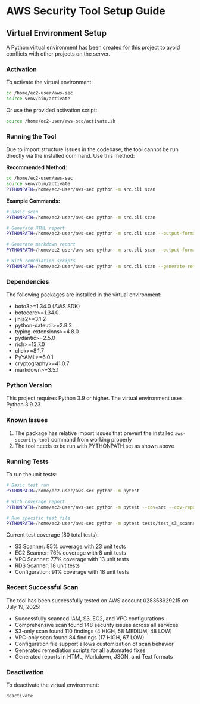 # AWS Security Tool Setup Guide

## Virtual Environment Setup

A Python virtual environment has been created for this project to avoid conflicts with other projects on the server.

### Activation

To activate the virtual environment:

```bash
cd /home/ec2-user/aws-sec
source venv/bin/activate
```

Or use the provided activation script:
```bash
source /home/ec2-user/aws-sec/activate.sh
```

### Running the Tool

Due to import structure issues in the codebase, the tool cannot be run directly via the installed command. Use this method:

**Recommended Method:**
```bash
cd /home/ec2-user/aws-sec
source venv/bin/activate
PYTHONPATH=/home/ec2-user/aws-sec python -m src.cli scan
```

**Example Commands:**
```bash
# Basic scan
PYTHONPATH=/home/ec2-user/aws-sec python -m src.cli scan

# Generate HTML report
PYTHONPATH=/home/ec2-user/aws-sec python -m src.cli scan --output-format html --output-file report.html

# Generate markdown report
PYTHONPATH=/home/ec2-user/aws-sec python -m src.cli scan --output-format markdown --output-file report.md

# With remediation scripts
PYTHONPATH=/home/ec2-user/aws-sec python -m src.cli scan --generate-remediation
```

### Dependencies

The following packages are installed in the virtual environment:
- boto3>=1.34.0 (AWS SDK)
- botocore>=1.34.0
- jinja2>=3.1.2
- python-dateutil>=2.8.2
- typing-extensions>=4.8.0
- pydantic>=2.5.0
- rich>=13.7.0
- click>=8.1.7
- PyYAML>=6.0.1
- cryptography>=41.0.7
- markdown>=3.5.1

### Python Version

This project requires Python 3.9 or higher. The virtual environment uses Python 3.9.23.

### Known Issues

1. The package has relative import issues that prevent the installed `aws-security-tool` command from working properly
2. The tool needs to be run with PYTHONPATH set as shown above

### Running Tests

To run the unit tests:
```bash
# Basic test run
PYTHONPATH=/home/ec2-user/aws-sec python -m pytest

# With coverage report
PYTHONPATH=/home/ec2-user/aws-sec python -m pytest --cov=src --cov-report=term-missing

# Run specific test file
PYTHONPATH=/home/ec2-user/aws-sec python -m pytest tests/test_s3_scanner.py -v
```

Current test coverage (80 total tests):
- S3 Scanner: 85% coverage with 23 unit tests
- EC2 Scanner: 76% coverage with 8 unit tests
- VPC Scanner: 77% coverage with 13 unit tests
- RDS Scanner: 18 unit tests
- Configuration: 91% coverage with 18 unit tests

### Recent Successful Scan

The tool has been successfully tested on AWS account 028358929215 on July 19, 2025:
- Successfully scanned IAM, S3, EC2, and VPC configurations
- Comprehensive scan found 148 security issues across all services
- S3-only scan found 110 findings (4 HIGH, 58 MEDIUM, 48 LOW)
- VPC-only scan found 84 findings (17 HIGH, 67 LOW)
- Configuration file support allows customization of scan behavior
- Generated remediation scripts for all automated fixes
- Generated reports in HTML, Markdown, JSON, and Text formats

### Deactivation

To deactivate the virtual environment:
```bash
deactivate
```